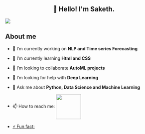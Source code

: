 <h2 align="center">👋 Hello! I'm Saketh.</h2>
<A Data science Enthusiast specialized in Data science and Machine learning. I'm also a Data Analyst.>
<img align="center" src="https://i.pinimg.com/originals/77/29/f4/7729f4ebf5dd3d6754dee0ed5837ef77.gif" >

## About me
- 🔭 I’m currently working on **NLP and Time series Forecasting**
- 🌱 I’m currently learning **Html and CSS**
- 👯 I’m looking to collaborate **AutoML projects**
- 🤔 I’m looking for help with **Deep Learning**
- 💬 Ask me about **Python, Data Science and Machine Learning**
- 📫 How to reach me: <a href="https://www.linkedin.com/in/saipavansaketh/">
  <img align="center" width="80px" src="https://encrypted-tbn0.gstatic.com/images?q=tbn:ANd9GcTGG39qxcZKlzoVHw2JD5Apibul21efCS1QerCFhvQMKKUiqpFndroikv51uP_8LNV-yW5mpb_5vnXf6A&usqp=CAU" />
  
- ⚡ Fun fact: 
